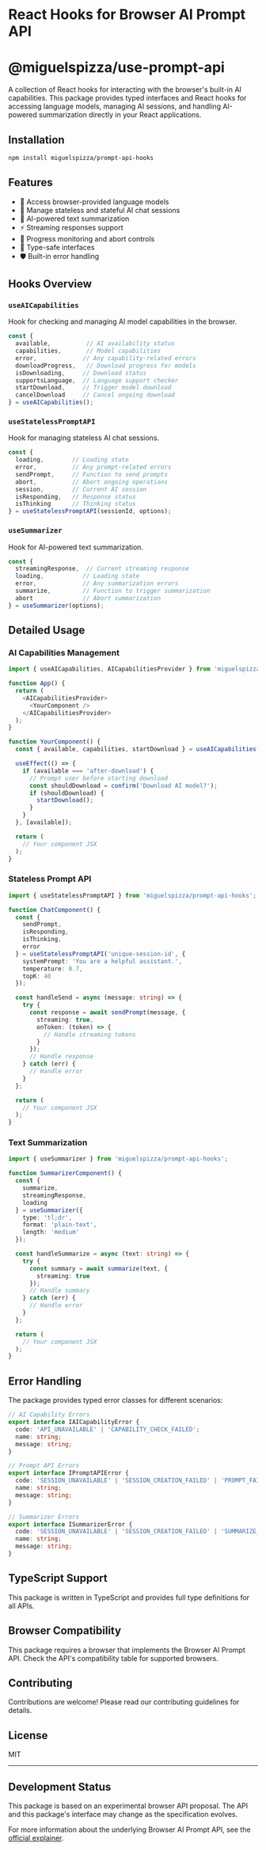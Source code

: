 # React Hooks for Browser AI Prompt API
# @miguelspizza/use-prompt-api


A collection of React hooks for interacting with the browser's built-in AI capabilities. This package provides typed interfaces and React hooks for accessing language models, managing AI sessions, and handling AI-powered summarization directly in your React applications.

## Installation

```bash
npm install miguelspizza/prompt-api-hooks
```

## Features

- 🧠 Access browser-provided language models
- 💬 Manage stateless and stateful AI chat sessions
- 📝 AI-powered text summarization
- ⚡ Streaming responses support
- 🔄 Progress monitoring and abort controls
- 🎯 Type-safe interfaces
- 🛡️ Built-in error handling

## Hooks Overview

### `useAICapabilities`

Hook for checking and managing AI model capabilities in the browser.

```typescript
const {
  available,          // AI availability status
  capabilities,       // Model capabilities
  error,             // Any capability-related errors
  downloadProgress,   // Download progress for models
  isDownloading,     // Download status
  supportsLanguage,  // Language support checker
  startDownload,     // Trigger model download
  cancelDownload     // Cancel ongoing download
} = useAICapabilities();
```

### `useStatelessPromptAPI`

Hook for managing stateless AI chat sessions.

```typescript
const {
  loading,        // Loading state
  error,          // Any prompt-related errors
  sendPrompt,     // Function to send prompts
  abort,          // Abort ongoing operations
  session,        // Current AI session
  isResponding,   // Response status
  isThinking      // Thinking status
} = useStatelessPromptAPI(sessionId, options);
```

### `useSummarizer`

Hook for AI-powered text summarization.

```typescript
const {
  streamingResponse,  // Current streaming response
  loading,           // Loading state
  error,             // Any summarization errors
  summarize,         // Function to trigger summarization
  abort              // Abort summarization
} = useSummarizer(options);
```

## Detailed Usage

### AI Capabilities Management

```typescript
import { useAICapabilities, AICapabilitiesProvider } from 'miguelspizza/prompt-api-hooks';

function App() {
  return (
    <AICapabilitiesProvider>
      <YourComponent />
    </AICapabilitiesProvider>
  );
}

function YourComponent() {
  const { available, capabilities, startDownload } = useAICapabilities();

  useEffect(() => {
    if (available === 'after-download') {
      // Prompt user before starting download
      const shouldDownload = confirm('Download AI model?');
      if (shouldDownload) {
        startDownload();
      }
    }
  }, [available]);

  return (
    // Your component JSX
  );
}
```

### Stateless Prompt API

```typescript
import { useStatelessPromptAPI } from 'miguelspizza/prompt-api-hooks';

function ChatComponent() {
  const {
    sendPrompt,
    isResponding,
    isThinking,
    error
  } = useStatelessPromptAPI('unique-session-id', {
    systemPrompt: 'You are a helpful assistant.',
    temperature: 0.7,
    topK: 40
  });

  const handleSend = async (message: string) => {
    try {
      const response = await sendPrompt(message, {
        streaming: true,
        onToken: (token) => {
          // Handle streaming tokens
        }
      });
      // Handle response
    } catch (err) {
      // Handle error
    }
  };

  return (
    // Your component JSX
  );
}
```

### Text Summarization

```typescript
import { useSummarizer } from 'miguelspizza/prompt-api-hooks';

function SummarizerComponent() {
  const {
    summarize,
    streamingResponse,
    loading
  } = useSummarizer({
    type: 'tl;dr',
    format: 'plain-text',
    length: 'medium'
  });

  const handleSummarize = async (text: string) => {
    try {
      const summary = await summarize(text, {
        streaming: true
      });
      // Handle summary
    } catch (err) {
      // Handle error
    }
  };

  return (
    // Your component JSX
  );
}
```

## Error Handling

The package provides typed error classes for different scenarios:

```typescript
// AI Capability Errors
export interface IAICapabilityError {
  code: 'API_UNAVAILABLE' | 'CAPABILITY_CHECK_FAILED';
  name: string;
  message: string;
}

// Prompt API Errors
export interface IPromptAPIError {
  code: 'SESSION_UNAVAILABLE' | 'SESSION_CREATION_FAILED' | 'PROMPT_FAILED' | 'EMPTY_PROMPT';
  name: string;
  message: string;
}

// Summarizer Errors
export interface ISummarizerError {
  code: 'SESSION_UNAVAILABLE' | 'SESSION_CREATION_FAILED' | 'SUMMARIZE_FAILED' | 'EMPTY_INPUT';
  name: string;
  message: string;
}
```

## TypeScript Support

This package is written in TypeScript and provides full type definitions for all APIs.

## Browser Compatibility

This package requires a browser that implements the Browser AI Prompt API. Check the API's compatibility table for supported browsers.

## Contributing

Contributions are welcome! Please read our contributing guidelines for details.

## License

MIT

---

## Development Status

This package is based on an experimental browser API proposal. The API and this package's interface may change as the specification evolves.

For more information about the underlying Browser AI Prompt API, see the [official explainer](https://github.com/explainers-by-googlers/prompt-api).